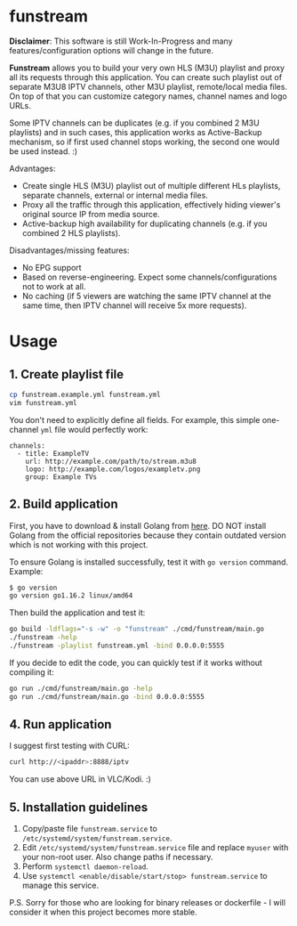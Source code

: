 # funstream

**Disclaimer**: This software is still Work-In-Progress and many features/configuration options will change in the future.

**Funstream** allows you to build your very own HLS (M3U) playlist and proxy all its requests through this application. You can create such playlist out of separate M3U8 IPTV channels, other M3U playlist, remote/local media files. On top of that you can customize category names, channel names and logo URLs.

Some IPTV channels can be duplicates (e.g. if you combined 2 M3U playlists) and in such cases, this application works as Active-Backup mechanism, so if first used channel stops working, the second one would be used instead. :)

Advantages:
* Create single HLS (M3U) playlist out of multiple different HLs playlists, separate channels, external or internal media files.
* Proxy all the traffic through this application, effectively hiding viewer's original source IP from media source.
* Active-backup high availability for duplicating channels (e.g. if you combined 2 HLS playlists).

Disadvantages/missing features:
* No EPG support
* Based on reverse-engineering. Expect some channels/configurations not to work at all.
* No caching (if 5 viewers are watching the same IPTV channel at the same time, then IPTV channel will receive 5x more requests).

# Usage

## 1. Create playlist file

```bash
cp funstream.example.yml funstream.yml
vim funstream.yml
```

You don't need to explicitly define all fields. For example, this simple one-channel `yml` file would perfectly work:
```
channels:
  - title: ExampleTV
    url: http://example.com/path/to/stream.m3u8
    logo: http://example.com/logos/exampletv.png
    group: Example TVs
```

## 2. Build application

First, you have to download & install Golang from [here](https://golang.org/doc/install). DO NOT install Golang from the official repositories because they contain outdated version which is not working with this project.

To ensure Golang is installed successfully, test it with `go version` command. Example:
```bash
$ go version
go version go1.16.2 linux/amd64
```

Then build the application and test it:
```bash
go build -ldflags="-s -w" -o "funstream" ./cmd/funstream/main.go
./funstream -help
./funstream -playlist funstream.yml -bind 0.0.0.0:5555
```

If you decide to edit the code, you can quickly test if it works without compiling it:
```bash
go run ./cmd/funstream/main.go -help
go run ./cmd/funstream/main.go -bind 0.0.0.0:5555
```

## 4. Run application

I suggest first testing with CURL:
```bash
curl http://<ipaddr>:8888/iptv
```

You can use above URL in VLC/Kodi. :)

## 5. Installation guidelines

1. Copy/paste file `funstream.service` to `/etc/systemd/system/funstream.service`.
2. Edit `/etc/systemd/system/funstream.service` file and replace `myuser` with your non-root user. Also change paths if necessary.
3. Perform `systemctl daemon-reload`.
4. Use `systemctl <enable/disable/start/stop> funstream.service` to manage this service.

P.S. Sorry for those who are looking for binary releases or dockerfile - I will consider it when this project becomes more stable.
